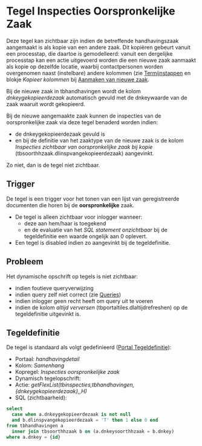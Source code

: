 # Tegel Inspecties Oorspronkelijke Zaak

Deze tegel kan zichtbaar zijn indien de betreffende handhavingszaak aangemaakt is als kopie van een andere zaak. Dit kopiëren gebeurt vanuit een processtap, die daartoe is gemodelleerd: vanuit een dergelijke processtap kan een actie uitgevoerd worden die een nieuwe zaak aanmaakt als kopie op dezelfde locatie, waarbij contactpersonen worden overgenomen naast (instelbare) andere kolommen (zie [Termijnstappen](/docs/instellen_inrichten/inrichting_processen/termijnstappen.md) en blokje _Kopieer kolommen_ bij [Aanmaken van nieuwe zaak](/docs/probleemoplossing/programmablokken/maak_nieuwe_zaak.md).

Bij de nieuwe zaak in tbhandhavingen wordt de kolom _dnkeygekopieerdezaak_ automatisch gevuld met de dnkeywaarde van de zaak waaruit wordt gekopieerd.

Bij de nieuwe aangemaakte zaak kunnen de inspecties van de oorspronkelijke zaak via deze tegel benaderd worden indien:

- de dnkeygekopieerdezaak gevuld is
- en bij de definitie van het zaaktype van de nieuwe zaak is de kolom _Inspecties zichtbaar van oorspronkelijke zaak bij kopie_ (tbsoorthhzaak.dlinspvangekopieerdezaak) aangevinkt.

Zo niet, dan is de tegel niet zichtbaar.

## Trigger

De tegel is een trigger voor het tonen van een lijst van geregistreerde documenten die horen bij de **oorspronkelijke** zaak.

- De tegel is alleen zichtbaar voor inlogger wanneer:
  - deze aan hem/haar is toegekend
  - en de evaluatie van het _SQL statement onzichtbaar_ bij de tegeldefinitie een waarde ongelijk aan 0 oplevert.
- Een tegel is disabled indien zo aangevinkt bij de tegeldefinitie.

## Probleem

Het dynamische opschrift op tegels is niet zichtbaar:

- indien foutieve queryverwijzing
- indien query zelf niet correct (zie [Queries](/docs/instellen_inrichten/queries.md))
- indien inlogger geen recht heeft om query uit te voeren
- indien de kolom _altijd verversen_ (tbportaltiles.dlaltijdrefreshen) op de tegeldefinitie uitgevinkt is.

## Tegeldefinitie

De tegel is standaard als volgt gedefinieerd ([Portal Tegeldefinitie](/docs/instellen_inrichten/portaldefinitie/portal_tegel.md)):

- Portaal: _handhavingdetail_
- Kolom: _Samenhang_
- Kopregel: _Inspecties oorspronkelijke zaak_
- Dynamisch tegelopschrift:
- Actie: _getFlexList(tbinspecties,tbhandhavingen,{dnkeygekopieerdezaak},,H)_
- SQL (zichtbaarheid):

```sql
select
  case when a.dnkeygekopieerdezaak is not null
  and b.dlinspvangekopieerdezaak = 'T' then 1 else 0 end
from tbhandhavingen a
  inner join tbsoorthhzaak b on (a.dnkeysoorthhzaak = b.dnkey)
where a.dnkey = {id}
```
